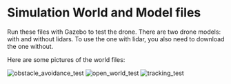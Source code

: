 # Simulation World and Model files

Run these files with Gazebo to test the drone. There are two drone models: with and without lidars. To use the one with lidar, you also need to download the one without.

Here are some pictures of the world files:

![obstacle_avoidance_test](https://github.com/user-attachments/assets/fa1e138e-dfa9-43f7-93f6-da8ab30fc51a)
![open_world_test](https://github.com/user-attachments/assets/60b727f5-119d-4743-91f8-8bb0ce7d4cc8)
![tracking_test](https://github.com/user-attachments/assets/66e4b89e-8de5-407e-b88e-8f8d3c975a75)
